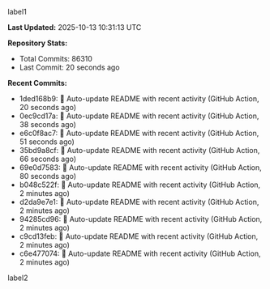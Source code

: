 
label1 
<!-- ACTIVITY_START -->
**Last Updated:** 2025-10-13 10:31:13 UTC

**Repository Stats:**
- Total Commits: 86310
- Last Commit: 20 seconds ago

**Recent Commits:**
- 1ded168b9: 🤖 Auto-update README with recent activity (GitHub Action, 20 seconds ago)
- 0ec9cd17a: 🤖 Auto-update README with recent activity (GitHub Action, 38 seconds ago)
- e6c0f8ac7: 🤖 Auto-update README with recent activity (GitHub Action, 51 seconds ago)
- 35bd9a8cf: 🤖 Auto-update README with recent activity (GitHub Action, 66 seconds ago)
- 69e0d7583: 🤖 Auto-update README with recent activity (GitHub Action, 80 seconds ago)
- b048c522f: 🤖 Auto-update README with recent activity (GitHub Action, 2 minutes ago)
- d2da9e7e1: 🤖 Auto-update README with recent activity (GitHub Action, 2 minutes ago)
- 94285cd96: 🤖 Auto-update README with recent activity (GitHub Action, 2 minutes ago)
- c9cd13feb: 🤖 Auto-update README with recent activity (GitHub Action, 2 minutes ago)
- c6e477074: 🤖 Auto-update README with recent activity (GitHub Action, 2 minutes ago)
<!-- ACTIVITY_END -->

label2

